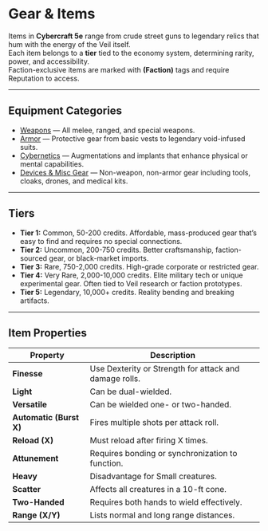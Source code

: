 # Gear & Items

Items in **Cybercraft 5e** range from crude street guns to legendary relics that hum with the energy of the Veil itself.  
Each item belongs to a **tier** tied to the economy system, determining rarity, power, and accessibility.  
Faction-exclusive items are marked with **(Faction)** tags and require Reputation to access.

---

## Equipment Categories

- [Weapons](weapons.md) — All melee, ranged, and special weapons.
- [Armor](armor.md) — Protective gear from basic vests to legendary void-infused suits.
- [Cybernetics](cybernetics.md) — Augmentations and implants that enhance physical or mental capabilities.
- [Devices & Misc Gear](devices.md) — Non-weapon, non-armor gear including tools, cloaks, drones, and medical kits.

---

## Tiers  

- **Tier 1:** Common, 50-200 credits. Affordable, mass-produced gear that’s easy to find and requires no special connections.  
- **Tier 2:** Uncommon, 200-750 credits. Better craftsmanship, faction-sourced gear, or black-market imports.  
- **Tier 3:** Rare, 750-2,000 credits. High-grade corporate or restricted gear.
- **Tier 4:** Very Rare, 2,000-10,000 credits. Elite military tech or unique experimental gear. Often tied to Veil research or faction prototypes.  
- **Tier 5:** Legendary, 10,000+ credits. Reality bending and breaking artifacts.  

---

## Item Properties

| Property | Description |
|-----------|-------------|
| **Finesse** | Use Dexterity or Strength for attack and damage rolls. |
| **Light** | Can be dual-wielded. |
| **Versatile** | Can be wielded one- or two-handed. |
| **Automatic (Burst X)** | Fires multiple shots per attack roll. |
| **Reload (X)** | Must reload after firing X times. |
| **Attunement** | Requires bonding or synchronization to function. |
| **Heavy** | Disadvantage for Small creatures. |
| **Scatter** | Affects all creatures in a 10-ft cone. |
| **Two-Handed** | Requires both hands to wield effectively. |
| **Range (X/Y)** | Lists normal and long range distances. |



